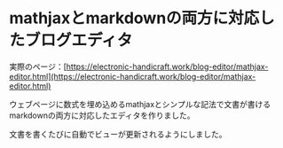 # mathjaxとmarkdownの両方に対応したブログエディタ
実際のページ：[https://electronic-handicraft.work/blog-editor/mathjax-editor.html](https://electronic-handicraft.work/blog-editor/mathjax-editor.html)

ウェブページに数式を埋め込めるmathjaxとシンプルな記法で文書が書けるmarkdownの両方に対応したエディタを作りました。

文書を書くたびに自動でビューが更新されるようにしました。
